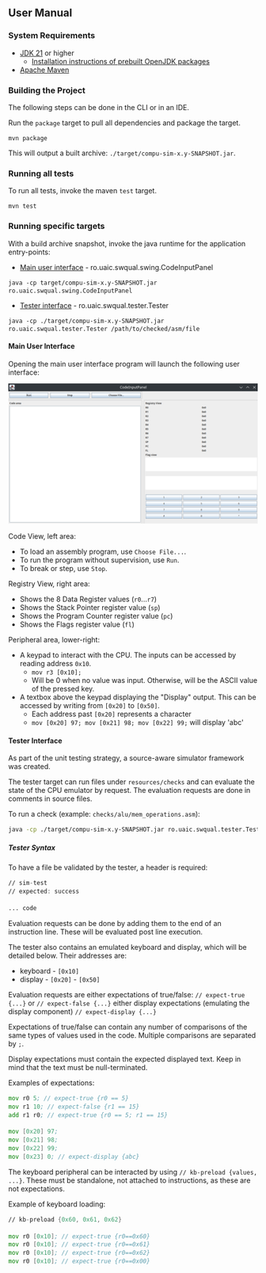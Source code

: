 ## User Manual

### System Requirements

- [JDK 21](https://openjdk.org/projects/jdk/21/) or higher
  - [Installation instructions of prebuilt OpenJDK packages](https://openjdk.org/install/)
- [Apache Maven](https://maven.apache.org/download.cgi)

### Building the Project

The following steps can be done in the CLI or in an IDE.

Run the `package` target to pull all dependencies and package the target.

```shell
mvn package
```

This will output a built archive: `./target/compu-sim-x.y-SNAPSHOT.jar`.

### Running all tests

To run all tests, invoke the maven `test` target.

```shell
mvn test
```

### Running specific targets

With a build archive snapshot, invoke the java runtime for the application entry-points:

- [Main user interface](#main-user-interface) - ro.uaic.swqual.swing.CodeInputPanel
```shell
java -cp target/compu-sim-x.y-SNAPSHOT.jar ro.uaic.swqual.swing.CodeInputPanel
```

- [Tester interface](#tester-interface) - ro.uaic.swqual.tester.Tester
```shell
java -cp ./target/compu-sim-x.y-SNAPSHOT.jar ro.uaic.swqual.tester.Tester /path/to/checked/asm/file
```

#### Main User Interface

Opening the main user interface program will launch the following user interface:

![Main-UI](./resource/MainUserInterfaceView.png)

Code View, left area:

- To load an assembly program, use `Choose File...`.
- To run the program without supervision, use `Run`.
- To break or step, use `Stop`.

Registry View, right area:

- Shows the 8 Data Register values (`r0`...`r7`)
- Shows the Stack Pointer register value (`sp`)
- Shows the Program Counter register value (`pc`)
- Shows the Flags register value (`fl`)

Peripheral area, lower-right:

- A keypad to interact with the CPU. The inputs can be accessed by reading address `0x10`.
  - ```mov r3 [0x10];```
  - Will be 0 when no value was input. Otherwise, will be the ASCII value of the pressed key. 
- A textbox above the keypad displaying the "Display" output. This can be accessed by writing from `[0x20]` to `[0x50]`.
  - Each address past `[0x20]` represents a character
  - ```mov [0x20] 97; mov [0x21] 98; mov [0x22] 99;``` will display 'abc'

#### Tester Interface

As part of the unit testing strategy, a source-aware simulator framework was created.

The tester target can run files under `resources/checks` and can evaluate the state
of the CPU emulator by request. The evaluation requests are done in comments in source files.

To run a check (example: `checks/alu/mem_operations.asm`):
```sh 
java -cp ./target/compu-sim-x.y-SNAPSHOT.jar ro.uaic.swqual.tester.Tester alu/mem_operations.asm 
```

##### Tester Syntax

To have a file be validated by the tester, a header is required:

```asm
// sim-test
// expected: success

... code
```

Evaluation requests can be done by adding them to the end of an instruction line.
These will be evaluated post line execution.

The tester also contains an emulated keyboard and display, which will be detailed below.
Their addresses are:
- keyboard - `[0x10]`
- display - `[0x20]` - `[0x50]`

Evaluation requests are either expectations of true/false:
`// expect-true {...}` or `// expect-false {...}` either display expectations (emulating the display component)
`// expect-display {...}`

Expectations of true/false can contain any number of comparisons of the same types of values used in the code.
Multiple comparisons are separated by `;`.

Display expectations must contain the expected displayed text. 
Keep in mind that the text must be null-terminated.

Examples of expectations:
```asm
mov r0 5; // expect-true {r0 == 5}
mov r1 10; // expect-false {r1 == 15}
add r1 r0; // expect-true {r0 == 5; r1 == 15}

mov [0x20] 97;
mov [0x21] 98;
mov [0x22] 99;
mov [0x23] 0; // expect-display {abc}
```

The keyboard peripheral can be interacted by using `// kb-preload {values, ...}`.
These must be standalone, not attached to instructions, as these are not expectations.

Example of keyboard loading:

```asm
// kb-preload {0x60, 0x61, 0x62}

mov r0 [0x10]; // expect-true {r0==0x60}
mov r0 [0x10]; // expect-true {r0==0x61}
mov r0 [0x10]; // expect-true {r0==0x62}
mov r0 [0x10]; // expect-true {r0==0x00}
```
